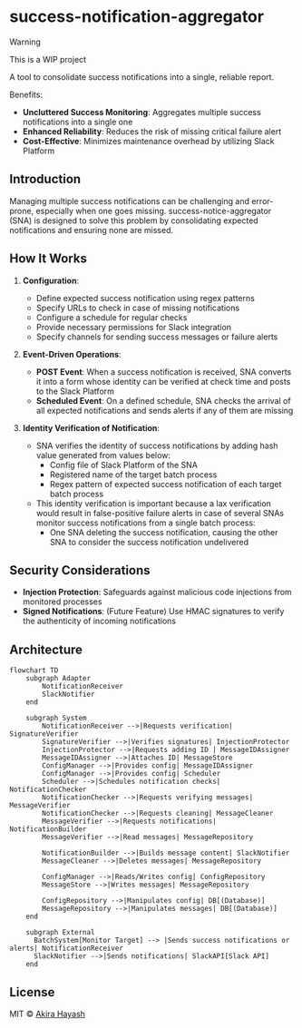 # success-notification-aggregator

> [!WARNING]
> This is a WIP project

A tool to consolidate success notifications into a single, reliable report.

Benefits:
- **Uncluttered Success Monitoring**: Aggregates multiple success notifications into a single one
- **Enhanced Reliability**: Reduces the risk of missing critical failure alert
- **Cost-Effective**: Minimizes maintenance overhead by utilizing Slack Platform

## Introduction

Managing multiple success notifications can be challenging and error-prone, especially when one goes missing.
success-notice-aggregator (SNA) is designed to solve this problem by consolidating expected notifications and ensuring none are missed.

## How It Works

1. **Configuration**:
   - Define expected success notification using regex patterns
   - Specify URLs to check in case of missing notifications
   - Configure a schedule for regular checks
   - Provide necessary permissions for Slack integration
   - Specify channels for sending success messages or failure alerts

2. **Event-Driven Operations**:
   - **POST Event**: When a success notification is received, SNA converts it into a form whose identity can be verified at check time and posts to the Slack Platform
   - **Scheduled Event**: On a defined schedule, SNA checks the arrival of all expected notifications and sends alerts if any of them are missing

3. **Identity Verification of Notification**:
   - SNA verifies the identity of success notifications by adding hash value generated from values below:
     - Config file of Slack Platform of the SNA
     - Registered name of the target batch process
     - Regex pattern of expected success notification of each target batch process
   - This identity verification is important because a lax verification would result in false-positive failure alerts in case of several SNAs monitor success notifications from a single batch process:
     - One SNA deleting the success notification, causing the other SNA to consider the success notification undelivered

## Security Considerations

- **Injection Protection**: Safeguards against malicious code injections from monitored processes
- **Signed Notifications**: (Future Feature) Use HMAC signatures to verify the authenticity of incoming notifications

## Architecture

```mermaid
flowchart TD
    subgraph Adapter
        NotificationReceiver
        SlackNotifier
    end

    subgraph System
        NotificationReceiver -->|Requests verification| SignatureVerifier
        SignatureVerifier -->|Verifies signatures| InjectionProtector
        InjectionProtector -->|Requests adding ID | MessageIDAssigner
        MessageIDAssigner -->|Attaches ID| MessageStore
        ConfigManager -->|Provides config| MessageIDAssigner
        ConfigManager -->|Provides config| Scheduler
        Scheduler -->|Schedules notification checks| NotificationChecker
        NotificationChecker -->|Requests verifying messages| MessageVerifier
        NotificationChecker -->|Requests cleaning| MessageCleaner
        MessageVerifier -->|Requests notifications| NotificationBuilder
        MessageVerifier -->|Read messages| MessageRepository

        NotificationBuilder -->|Builds message content| SlackNotifier
        MessageCleaner -->|Deletes messages| MessageRepository

        ConfigManager -->|Reads/Writes config| ConfigRepository
        MessageStore -->|Writes messages| MessageRepository

        ConfigRepository -->|Manipulates config| DB[(Database)]
        MessageRepository -->|Manipulates messages| DB[(Database)]
    end
    
    subgraph External
      BatchSystem[Monitor Target] --> |Sends success notifications or alerts| NotificationReceiver
      SlackNotifier -->|Sends notifications| SlackAPI[Slack API]
    end
```

## License

MIT &copy; [Akira Hayash](https://github.com/Rindrics)
